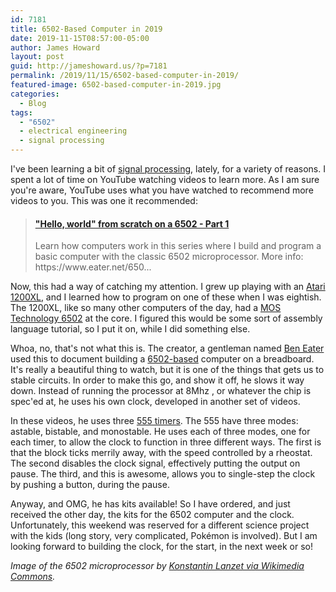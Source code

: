 ```yaml
---
id: 7181
title: 6502-Based Computer in 2019
date: 2019-11-15T08:57:00-05:00
author: James Howard
layout: post
guid: http://jameshoward.us/?p=7181
permalink: /2019/11/15/6502-based-computer-in-2019/
featured-image: 6502-based-computer-in-2019.jpg
categories:
  - Blog
tags:
  - "6502"
  - electrical engineering
  - signal processing
---
```

I've been learning a bit of [signal
processing](https://signalprocessingsociety.org/our-story/signal-processing-101),
lately, for a variety of reasons. I spent a lot of time on YouTube
watching videos to learn more. As I am sure you're aware, YouTube
uses what you have watched to recommend more videos to you. This
was one it recommended:

<blockquote class="embedly-card" data-card-key="66f8489580e04fc4a88a724eb5058bb3" data-card-branding="0"><h4><a href="https://www.youtube.com/watch?v=LnzuMJLZRdU">"Hello, world" from scratch on a 6502 - Part 1</a></h4><p>Learn how computers work in this series where I build and program a basic computer with the classic 6502 microprocessor. More info: https://www.eater.net/650...</p></blockquote>
<script async src="//cdn.embedly.com/widgets/platform.js" charset="UTF-8"></script>

Now, this had a way of catching my attention. I grew up playing
with an [Atari
1200XL](http://www.atarimuseum.com/computers/8bits/1200xl/1200xl.html), and
I learned how to program on one of these when I was eightish. The
1200XL, like so many other computers of the day, had a [MOS Technology
6502](https://spectrum.ieee.org/tech-history/silicon-revolution/chip-hall-of-fame-mos-technology-6502-microprocessor)
at the core. I figured this would be some sort of assembly language
tutorial, so I put it on, while I did something else.

Whoa, no, that's not what this is. The creator, a gentleman named
[Ben Eater](https://eater.net/) used this to document building a
[6502-based](http://6502.org/) computer on a breadboard. It's really
a beautiful thing to watch, but it is one of the things that gets
us to stable circuits. In order to make this go, and show it off,
he slows it way down. Instead of running the processor at 8Mhz ,
or whatever the chip is spec'ed at, he uses his own clock, developed
in another set of videos.

In these videos, he uses three [555
timers](https://www.jameco.com/Jameco/workshop/TechTip/555-timer-tutorial.html).
The 555 have three modes: astable, bistable, and monostable. He
uses each of three modes, one for each timer, to allow the clock
to function in three different ways. The first is that the block
ticks merrily away, with the speed controlled by a rheostat. The
second disables the clock signal, effectively putting the output
on pause. The third, and this is awesome, allows you to single-step
the clock by pushing a button, during the pause.

Anyway, and OMG, he has kits available! So I have ordered, and just
received the other day, the kits for the 6502 computer and the
clock. Unfortunately, this weekend was reserved for a different
science project with the kids (long story, very complicated, Pokémon
is involved). But I am looking forward to building the clock, for
the start, in the next week or so!

_Image of the 6502 microprocessor by [Konstantin Lanzet via Wikimedia
Commons](https://commons.wikimedia.org/wiki/File:KL_MOS_6502.jpg)._
